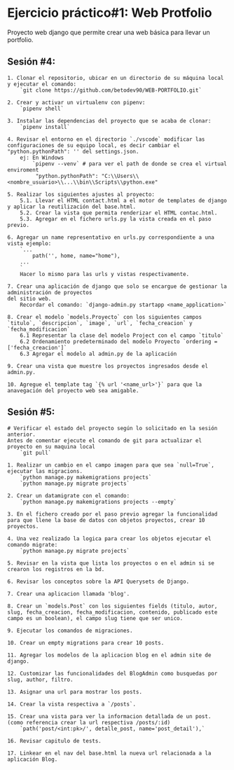 # Ejercicio práctico#1: Web Protfolio 

Proyecto web django que permite crear una web básica para llevar un portfolio.


## Sesión #4:

    1. Clonar el repositorio, ubicar en un directorio de su máquina local y ejecutar el comando:
        `git clone https://github.com/betodev90/WEB-PORTFOLIO.git`

    2. Crear y activar un virtualenv con pipenv:
        `pipenv shell`

    3. Instalar las dependencias del proyecto que se acaba de clonar:
        `pipenv install` 
    
    4. Revisar el entorno en el directorio `./vscode` modificar las configuraciones de su equipo local, es decir cambiar el "python.pythonPath": '' del settings.json.
        ej: En Windows
            `pipenv --venv` # para ver el path de donde se crea el virtual enviroment
             "python.pythonPath": "C:\\Users\\<nombre_usuario>\\...\\bin\\Scripts\\python.exe"
    
    5. Realizar los siguientes ajustes al proyecto:
        5.1. Llevar el HTML contact.html a el motor de templates de django y aplicar la reutilización del base.html.
        5.2. Crear la vista que permita renderizar el HTML contac.html.
        5.3. Agregar en el fichero urls.py la vista creada en el paso previo.

    6. Agregar un name representativo en urls.py correspondiente a una vista ejemplo:
        `...
            path('', home, name="home"),
        ...
        ` 
        Hacer lo mismo para las urls y vistas respectivamente.
    
    7. Crear una aplicación de django que solo se encargue de gestionar la administración de proyectos
    del sitio web.
        Recordar el comando: `django-admin.py startapp <name_application>`

    8. Crear el modelo `models.Proyecto` con los siguientes campos `titulo`, `descripcion`, `image`, `url`, `fecha_creacion` y `fecha_modificacion`
        6.1 Representar la clase del modelo Project con el campo `titulo`
        6.2 Ordenamiento predeterminado del modelo Proyecto `ordering = ['fecha_creacion']`    
        6.3 Agregar el modelo al admin.py de la aplicación

    9. Crear una vista que muestre los proyectos ingresados desde el admin.py.

    10. Agregue el template tag `{% url '<name_url>'}` para que la anavegación del proyecto web sea amigable. 
    
## Sesión #5:

    # Verificar el estado del proyecto según lo solicitado en la sesión anterior.
    Antes de comentar ejecute el comando de git para actualizar el proyecto en su maquina local
        `git pull`

    1. Realizar un cambio en el campo imagen para que sea `null=True`, ejecutar las migracions.
        `python manage.py makemigrations projects`
        `python manage.py migrate projects`
    
    2. Crear un datamigrate con el comando:
        `python manage.py makemigrations projects --empty`
    
    3. En el fichero creado por el paso previo agregar la funcionalidad para que llene la base de datos con objetos proyectos, crear 10 proyectos.

    4. Una vez realizado la logica para crear los objetos ejecutar el comando migrate:
        `python manage.py migrate projects`

    5. Revisar en la vista que lista los proyectos o en el admin si se crearon los registros en la bd.

    6. Revisar los conceptos sobre la API Querysets de Django.

    7. Crear una aplicacion llamada 'blog'.

    8. Crear un `models.Post` con los siguientes fields (titulo, autor, slug, fecha_creacion, fecha_modificacion, contenido, publicado este campo es un boolean), el campo slug tiene que ser unico.

    9. Ejecutar los comandos de migraciones.

    10. Crear un empty migrations para crear 10 posts.

    11. Agregar los modelos de la aplicacion blog en el admin site de django.

    12. Customizar las funcionalidades del BlogAdmin como busquedas por slug, author, filtro.

    13. Asignar una url para mostrar los posts.

    14. Crear la vista respectiva a `/posts`.

    15. Crear una vista para ver la informacion detallada de un post. (como referencia crear la url respectiva /posts/:id)
        `path('post/<int:pk>/', detalle_post, name='post_detail'),`

    16. Revisar capitulo de tests.

    17. Linkear en el nav del base.html la nueva url relacionada a la aplicación Blog. 
    